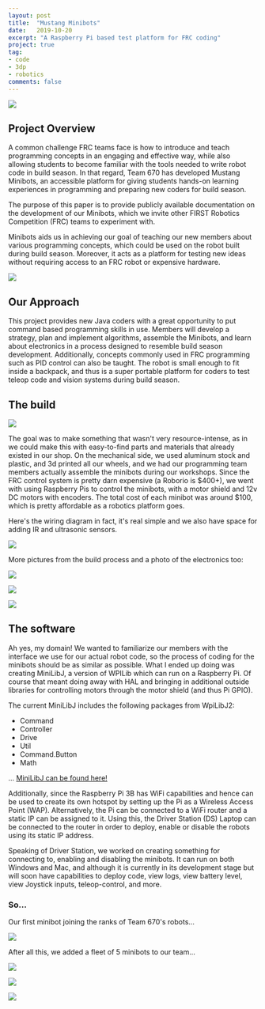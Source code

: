 ```yaml
---
layout: post
title:  "Mustang Minibots"
date:   2019-10-20
excerpt: "A Raspberry Pi based test platform for FRC coding"
project: true
tag:
- code
- 3dp
- robotics
comments: false
---
```


![](https://i.imgur.com/d9PEv3Q.jpg) 


## Project Overview

A common challenge FRC teams face is how to introduce and teach programming concepts in an engaging and effective way, while also allowing students to become familiar with the tools needed to write robot code in build season. In that regard, Team 670 has developed Mustang Minibots, an accessible platform for giving students hands-on learning experiences in programming and preparing new coders for build season.

The purpose of this paper is to provide publicly available documentation on the development of our Minibots, which we invite other FIRST Robotics Competition (FRC) teams to experiment with.

Minibots aids us in achieving our goal of teaching our new members about various programming concepts, which could be used on the robot built during build season. Moreover, it acts as a platform for testing new ideas without requiring access to an FRC robot or expensive hardware.

![](https://i.imgur.com/QELtXKU.jpg)



## Our Approach

This project provides new Java coders with a great opportunity to put command based programming skills in use. Members will develop a strategy, plan and implement algorithms, assemble the Minibots, and learn about electronics in a process designed to resemble build season development. Additionally, concepts commonly used in FRC programming such as PID control can also be taught. The robot is small enough to fit inside a backpack, and thus is a super portable platform for coders to test teleop code and vision systems during build season.

## The build

![](https://ctychen.github.io/assets/images/mbbuild1.jpg)



The goal was to make something that wasn't very resource-intense, as in we could make this with easy-to-find parts and materials that already existed in our shop. On the mechanical side, we used aluminum stock and plastic, and 3d printed all our wheels, and we had our programming team members actually assemble the minibots during our workshops.
Since the FRC control system is pretty darn expensive (a Roborio is $400+), we went with using Raspberry Pis to control the minibots, with a motor shield and 12v DC motors with encoders. The total cost of each minibot was around $100, which is pretty affordable as a robotics platform goes.



Here's the wiring diagram in fact, it's real simple and we also have space for adding IR and ultrasonic sensors.



![](https://ctychen.github.io/assets/images/minibotswiring.jpg)


More pictures from the build process and a photo of the electronics too: 


![](https://ctychen.github.io/assets/images/mbbuild2.jpg)



![](https://ctychen.github.io/assets/images/mbbuild3.jpg)



![](https://ctychen.github.io/assets/images/mbbuild4.jpg)


## The software

Ah yes, my domain! We wanted to familiarize our members with the interface we use for our actual robot code, so the process of coding for the minibots should be as similar as possible. What I ended up doing was creating MiniLibJ, a version of WPILib which can run on a Raspberry Pi. Of course that meant doing away with HAL and bringing in additional outside libraries for controlling motors through the motor shield (and thus Pi GPIO).

The current MiniLibJ includes the following packages from WpiLibJ2:
- Command
- Controller
- Drive
- Util
- Command.Button
- Math

... [MiniLibJ can be found here!](https://github.com/HHS-Team670/MustangMinibots)




Additionally, since the Raspberry Pi 3B has WiFi capabilities and hence can be used to create its own hotspot by setting up the Pi as a Wireless Access Point (WAP). Alternatively, the Pi can be connected to a WiFi router and a static IP can be assigned to it. Using this, the Driver Station (DS) Laptop can be connected to the router in order to deploy, enable or disable the robots using its static IP address.



Speaking of Driver Station, we worked on creating something for connecting to, enabling and disabling the minibots. It can run on both Windows and Mac, and although it is currently in its development stage but will soon have capabilities to deploy code, view logs, view battery level, view Joystick inputs, teleop-control, and more.



### So...

Our first minibot joining the ranks of Team 670's robots...



![](https://ctychen.github.io/assets/images/all670.jpg)



After all this, we added a fleet of 5 minibots to our team...



![](https://ctychen.github.io/assets/images/5mini.jpg)



![](https://ctychen.github.io/assets/images/5mini1.jpg)



![](https://ctychen.github.io/assets/images/5mini2.jpg)
